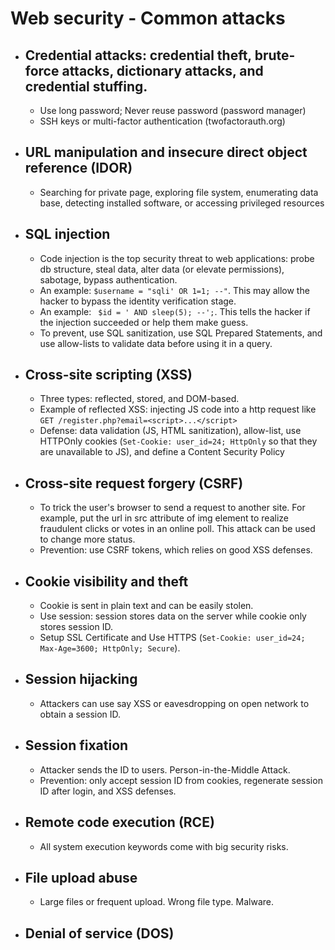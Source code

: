 # Web security - Common attacks
- ## Credential attacks: credential theft, brute-force attacks, dictionary attacks, and credential stuffing.
  - Use long password; Never reuse password (password manager)
  - SSH keys or multi-factor authentication (twofactorauth.org)

- ## URL manipulation and insecure direct object reference (IDOR)
  - Searching for private page, exploring file system, enumerating data base, detecting installed software, or accessing privileged resources

- ## SQL injection
  - Code injection is the top security threat to web applications: probe db structure, steal data, alter data (or elevate permissions), sabotage, bypass authentication.
  - An example: ```$username = "sqli' OR 1=1; --"```. This may allow the hacker to bypass the identity verification stage.
  - An example: ``` $id = ' AND sleep(5); --';```. This tells the hacker if the injection succeeded or help them make guess.
  - To prevent, use SQL sanitization, use SQL Prepared Statements, and use allow-lists to validate data before using it in a query.

- ## Cross-site scripting (XSS)
  - Three types: reflected, stored, and DOM-based.
  - Example of reflected XSS: injecting JS code into a http request like ```GET /register.php?email=<script>...</script>```
  - Defense: data validation (JS, HTML sanitization), allow-list, use HTTPOnly cookies (```Set-Cookie: user_id=24; HttpOnly``` so that they are unavailable to JS), and define a Content Security Policy

- ## Cross-site request forgery (CSRF)
  - To trick the user's browser to send a request to another site. For example, put the url in src attribute of img element to realize fraudulent clicks or votes in an online poll. This attack can be used to change more status.
  - Prevention: use CSRF tokens, which relies on good XSS defenses.

- ## Cookie visibility and theft
  - Cookie is sent in plain text and can be easily stolen.
  - Use session: session stores data on the server while cookie only stores session ID.
  - Setup SSL Certificate and Use HTTPS (```Set-Cookie: user_id=24; Max-Age=3600; HttpOnly; Secure```).

- ## Session hijacking
  - Attackers can use say XSS or eavesdropping on open network to obtain a session ID.

- ## Session fixation
  - Attacker sends the ID to users. Person-in-the-Middle Attack.
  - Prevention: only accept session ID from cookies, regenerate session ID after login, and XSS defenses.

- ## Remote code execution (RCE)
  - All system execution keywords come with big security risks.

- ## File upload abuse
  - Large files or frequent upload. Wrong file type. Malware.

- ## Denial of service (DOS)